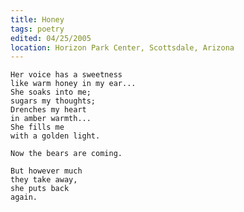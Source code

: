 ```yaml
---
title: Honey
tags: poetry
edited: 04/25/2005
location: Horizon Park Center, Scottsdale, Arizona
---
```


    Her voice has a sweetness
    like warm honey in my ear...
    She soaks into me;
    sugars my thoughts;
    Drenches my heart
    in amber warmth...
    She fills me
    with a golden light.

    Now the bears are coming.

    But however much
    they take away,
    she puts back
    again.


